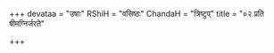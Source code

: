 +++
devataa = "उषाः"
RShiH = "वसिष्ठः"
ChandaH = "त्रिष्टुप्"
title = "०२ प्रति षीमग्निर्जरते"

+++

